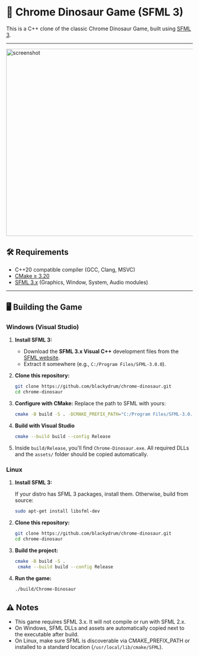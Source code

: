 # 🦖 Chrome Dinosaur Game (SFML 3)

This is a C++ clone of the classic Chrome Dinosaur Game, built using [SFML 3](https://www.sfml-dev.org/).

---

<img width="1189" height="504" alt="screenshot" src="https://github.com/user-attachments/assets/b0133d70-24aa-424c-9d1b-e8047683e8bf" />


## 🛠️ Requirements

- C++20 compatible compiler (GCC, Clang, MSVC)
- [CMake ≥ 3.20](https://cmake.org/download/)
- [SFML 3.x](https://www.sfml-dev.org/) (Graphics, Window, System, Audio modules)

---

## 🖥️ Building the Game

### Windows (Visual Studio)

1. **Install SFML 3:**

   - Download the **SFML 3.x Visual C++** development files from the [SFML website](https://www.sfml-dev.org/download.php).
   - Extract it somewhere (e.g., `C:/Program Files/SFML-3.0.0`).

2. **Clone this repository:**

   ```bash
   git clone https://github.com/blackydrum/chrome-dinosaur.git
   cd chrome-dinosaur
   ```
   
3. **Configure with CMake:**
   Replace the path to SFML with yours:

   ```bash
   cmake -B build -S . -DCMAKE_PREFIX_PATH="C:/Program Files/SFML-3.0.0"
   ```

4. **Build with Visual Studio**

   ```bash
   cmake --build build --config Release
   ```

5. Inside `build/Release`, you'll find `Chrome-Dinosaur.exe`. All required DLLs and the `assets/` folder should be copied automatically.

### Linux

1. **Install SFML 3:**

   If your distro has SFML 3 packages, install them. Otherwise, build from source:

   ```bash
   sudo apt-get install libsfml-dev
   ```

2. **Clone this repository:**

   ```bash
   git clone https://github.com/blackydrum/chrome-dinosaur.git
   cd chrome-dinosaur
   ```

3. **Build the project:**

   ```bash
   cmake -B build -S .
    cmake --build build --config Release
   ```

4. **Run the game:**

   ```bash
   ./build/Chrome-Dinosaur
   ```

## ⚠️ Notes
- This game requires SFML 3.x. It will not compile or run with SFML 2.x.
- On Windows, SFML DLLs and assets are automatically copied next to the executable after build.
- On Linux, make sure SFML is discoverable via CMAKE_PREFIX_PATH or installed to a standard location (`/usr/local/lib/cmake/SFML`).
